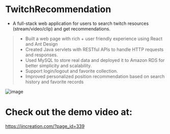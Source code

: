 # TwitchRecommendation

- A full-stack web application for users to search twitch resources (stream/video/clip) and get
recommendations.
> - Built a web page with rich + user friendly experience using React and Ant Design
> - Created Java servlets with RESTful APIs to handle HTTP requests and responses.
> - Used MySQL to store real data and deployed it to Amazon RDS for better simplicity and scalability.
> - Support login/logout and favorite collection.
> - Improved personalized position recommendation based on search history and favorite records

![image](https://user-images.githubusercontent.com/62904466/125178909-f87d2c00-e19d-11eb-847d-081eb4163eb2.png)

# Check out the demo video at: 
https://jincreation.com/?page_id=339

